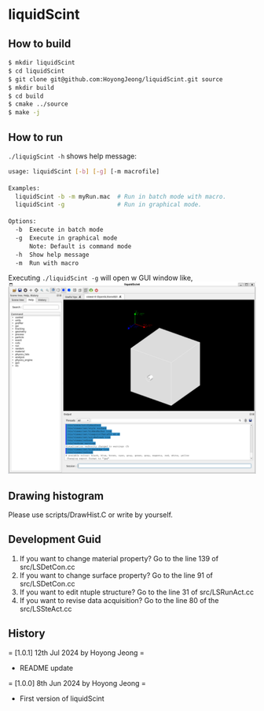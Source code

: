 # liquidScint


## How to build
```bash
$ mkdir liquidScint
$ cd liquidScint
$ git clone git@github.com:HoyongJeong/liquidScint.git source
$ mkdir build
$ cd build
$ cmake ../source
$ make -j
```


## How to run
`./liquigScint -h` shows help message:
```bash
usage: liquidScint [-b] [-g] [-m macrofile]

Examples:
  liquidScint -b -m myRun.mac  # Run in batch mode with macro.
  liquidScint -g               # Run in graphical mode.

Options:
  -b  Execute in batch mode
  -g  Execute in graphical mode
      Note: Default is command mode
  -h  Show help message
  -m  Run with macro
```

Executing `./liquidScint -g` will open w GUI window like,
![GUI1](./assets/g1.png)



## Drawing histogram
Please use scripts/DrawHist.C or write by yourself.


## Development Guid
1. If you want to change material property? Go to the line 139 of src/LSDetCon.cc
2. If you want to change surface property? Go to the line 91 of src/LSDetCon.cc
3. If you want to edit ntuple structure? Go to the line 31 of src/LSRunAct.cc
4. If you want to revise data acquisition? Go to the line 80 of the src/LSSteAct.cc


## History

= [1.0.1] 12th Jul 2024 by Hoyong Jeong =
  - README update

= [1.0.0] 8th Jun 2024 by Hoyong Jeong =
  - First version of liquidScint
